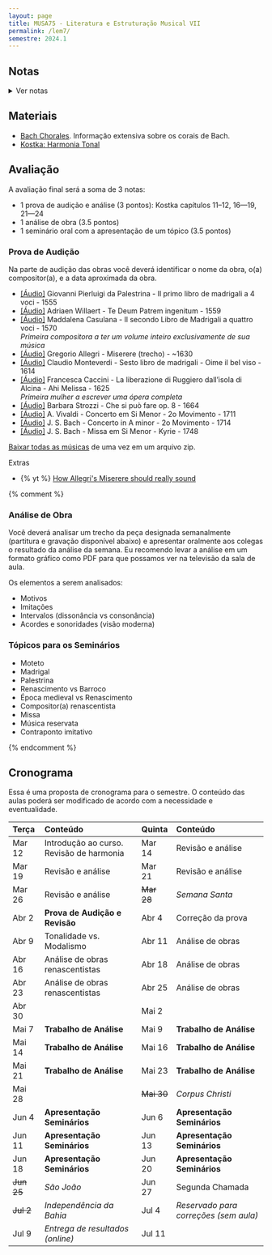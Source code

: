 ```yaml
---
layout: page
title: MUSA75 - Literatura e Estruturação Musical VII
permalink: /lem7/
semestre: 2024.1
---
```


## Notas

<details>
  <summary>Ver notas</summary>

| Nome                          | Prova (3) | Análise (3.5) | Seminário (3.5) | Nota Final |
|:------------------------------|:----------|:--------------|:----------------|:-----------|
| Alex Cerqueira Marques        |           |               |                 | =sum       |
| Caroline Lima Turbiani        |           |               |                 | =sum       |
| Emyle Magna Santos Barbosa    |           |               |                 | =sum       |
| Gabriela Dalcom De Oliveira   |           |               |                 | =sum       |
| Joabe Jesus Borges            |           |               |                 | =sum       |
| João Henrique Souza E Souza   |           |               |                 | =sum       |
| Jonatan Silva De Oliveira     |           |               |                 | =sum       |
| Lizandra Dos Santos Goncalves |           |               |                 | =sum       |
| Rafael Santos Alencar         |           |               |                 | =sum       |
| Rebeca De Oliveira Lima       |           |               |                 | =sum       |
| Samuel Da Silva Ressurreição  |           |               |                 | =sum       |
| Tadeu Maciel Feitosa Campos   |           |               |                 | =sum       |
| Thiago Alves Pereira          |           |               |                 | =sum       |
| Wesley Alves Dos Santos       |           |               |                 | =sum       |

</details>

## Materiais

- [Bach Chorales](http://www.bach-chorales.com/Index.htm). Informação extensiva sobre os corais de Bach.
- [Kostka: Harmonia Tonal](https://nuvem.ufba.br/s/9s7D1lAU6nNfnoF)

## Avaliação

A avaliação final será a soma de 3 notas:

 - 1 prova de audição e análise (3 pontos): Kostka capítulos 11–12, 16—19, 21—24
 - 1 análise de obra (3.5 pontos)
 - 1 seminário oral com a apresentação de um tópico (3.5 pontos)


### Prova de Audição

Na parte de audição das obras você deverá identificar o nome da obra, o(a)
compositor(a), e a data aproximada da obra.

- [[Áudio]][1] Giovanni Pierluigi da Palestrina - Il primo libro de madrigali a 4 voci - 1555
- [[Áudio]][2] Adriaen Willaert - Te Deum Patrem ingenitum - 1559
- [[Áudio]][3] Maddalena Casulana - Il secondo Libro de Madrigali a quattro voci - 1570 <br/>
  _Primeira compositora a ter um volume inteiro exclusivamente de sua música_
- [[Áudio]][4] Gregorio Allegri - Miserere (trecho) - ~1630
- [[Áudio]][5] Claudio Monteverdi - Sesto libro de madrigali - Oime il bel viso - 1614
- [[Áudio]][6] Francesca Caccini - La liberazione di Ruggiero dall’isola di Alcina - Ahi Melissa - 1625 <br/>
  _Primeira mulher a escrever uma ópera completa_
- [[Áudio]][7] Barbara Strozzi - Che si può fare op. 8 - 1664
- [[Áudio]][8] A. Vivaldi - Concerto em Si Menor - 2o Movimento - 1711
- [[Áudio]][9] J. S. Bach - Concerto in A minor - 2o Movimento - 1714
- [[Áudio]][10] J. S. Bach - Missa em Si Menor - Kyrie - 1748

[Baixar todas as músicas][11] de uma vez em um arquivo zip.

[1]: https://nuvem.ufba.br/s/37ucoKUSN8igtSr
[2]: https://nuvem.ufba.br/s/JcPbGA6Q88XccH6
[3]: https://nuvem.ufba.br/s/o1A4U2TCETXtTSg
[4]: https://nuvem.ufba.br/s/SWnt6nMzUfzNyVp
[5]: https://nuvem.ufba.br/s/CbS75tsvqHKkWIW
[6]: https://nuvem.ufba.br/s/VbLKAhYCdrmnqbM
[7]: https://nuvem.ufba.br/s/6JFy5U2YNPonyJF
[8]: https://nuvem.ufba.br/s/cdv8gNa4w9AyekC
[9]: https://nuvem.ufba.br/s/dl32BNdHyfhCGgc
[10]: https://nuvem.ufba.br/s/cEsMIJ1O1rruC6I
[11]: https://nuvem.ufba.br/s/J0fpz4HGboIuWxW

Extras

- {% yt %} [How Allegri's Miserere should really sound](https://www.youtube.com/watch?v=h6hD8YtO5HI)


{% comment %}

### Análise de Obra

Você deverá analisar um trecho da peça designada semanalmente (partitura e
gravação disponível abaixo) e apresentar oralmente aos colegas o resultado da
análise da semana. Eu recomendo levar a análise em um formato gráfico como PDF
para que possamos ver na televisão da sala de aula.

Os elementos a serem analisados:
- Motivos
- Imitações
- Intervalos (dissonância vs consonância)
- Acordes e sonoridades (visão moderna)


### Tópicos para os Seminários

- Moteto
- Madrigal
- Palestrina
- Renascimento vs Barroco
- Época medieval vs Renascimento
- Compositor(a) renascentista
- Missa 
- Música reservata
- Contraponto imitativo

{% endcomment %}


## Cronograma

Essa é uma proposta de cronograma para o semestre. O conteúdo das aulas poderá
ser modificado de acordo com a necessidade e eventualidade.


| Terça             | Conteúdo                                 | Quinta            | Conteúdo                              |
|:------------------|:-----------------------------------------|:------------------|:--------------------------------------|
| Mar 12            | Introdução ao curso. Revisão de harmonia | Mar 14            | Revisão e análise                     |
| Mar 19            | Revisão e análise                        | Mar 21            | Revisão e análise                     |
| Mar 26            | Revisão e análise                        | <del>Mar 28</del> | _Semana Santa_                        |
| Abr 2             | **Prova de Audição e Revisão**           | Abr 4             | Correção da prova                     |
| Abr 9             | Tonalidade vs. Modalismo                 | Abr 11            | Análise de obras                      |
| Abr 16            | Análise de obras renascentistas          | Abr 18            | Análise de obras                      |
| Abr 23            | Análise de obras renascentistas          | Abr 25            | Análise de obras                      |
| Abr 30            |                                          | Mai 2             |                                       |
| Mai 7             | **Trabalho de Análise**                  | Mai 9             | **Trabalho de Análise**               |
| Mai 14            | **Trabalho de Análise**                  | Mai 16            | **Trabalho de Análise**               |
| Mai 21            | **Trabalho de Análise**                  | Mai 23            | **Trabalho de Análise**               |
| Mai 28            |                                          | <del>Mai 30</del> | _Corpus Christi_                      |
| Jun 4             | **Apresentação Seminários**              | Jun 6             | **Apresentação Seminários**           |
| Jun 11            | **Apresentação Seminários**              | Jun 13            | **Apresentação Seminários**           |
| Jun 18            | **Apresentação Seminários**              | Jun 20            | **Apresentação Seminários**           |
| <del>Jun 25</del> | _São João_                               | Jun 27            | Segunda Chamada                       |
| <del>Jul 2</del>  | _Independência da Bahia_                 | Jul 4             | _Reservado para correções (sem aula)_ |
| Jul 9             | _Entrega de resultados (online)_         | Jul 11            |                                       |


